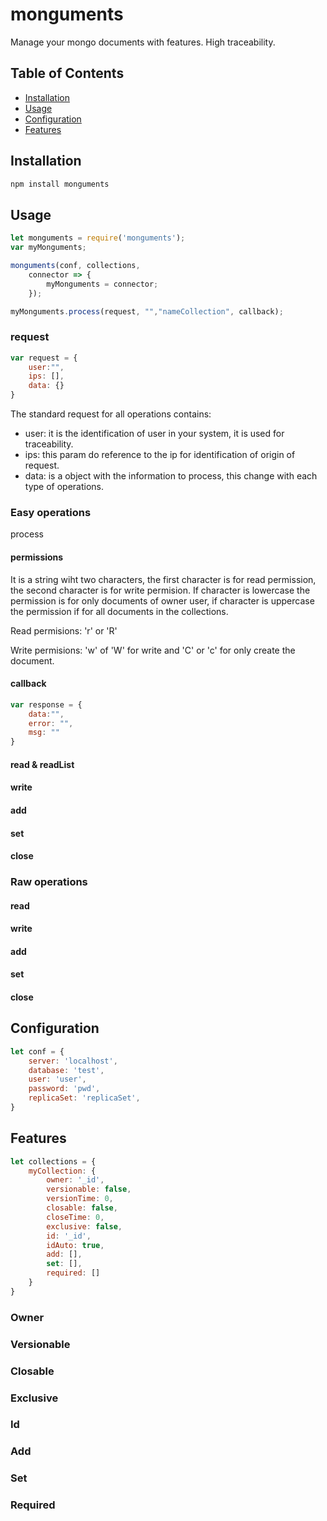 # monguments
Manage your mongo documents with features.
High traceability.

## Table of Contents
* [Installation](#installation)
* [Usage](#usage)
* [Configuration](#configuration)
* [Features](#features)

## Installation
```bash
npm install monguments
```

## Usage
~~~javascript
let monguments = require('monguments');
var myMonguments;

monguments(conf, collections,
    connector => {
        myMonguments = connector;
    });

myMonguments.process(request, "","nameCollection", callback);
~~~
### request
~~~javascript
var request = {
    user:"",
    ips: [],
    data: {}
}
~~~
The standard request for all operations contains:
- user: it is the identification of user in your system, it is used for traceability.
- ips: this param do reference to the ip for identification of origin of request.
- data: is a object with the information to process, this change with each type of operations.

### Easy operations
process
#### permissions
It is a string wiht two characters, the first character is for read permission, the second character is for write permision. If character is lowercase the permission is for only documents of owner user, if character is uppercase the permission if for all documents in the collections.

Read permisions: 'r' or 'R'

Write permisions: 'w' of 'W' for write and 'C' or 'c' for only create the document. 
#### callback
~~~javascript
var response = {
    data:"",
    error: "",
    msg: ""
}
~~~
#### read & readList
#### write
#### add
#### set
#### close

### Raw operations
#### read
#### write
#### add
#### set
#### close

## Configuration
~~~javascript
let conf = {
	server: 'localhost',
	database: 'test',
	user: 'user',
	password: 'pwd',
	replicaSet: 'replicaSet',
}
~~~

## Features
~~~javascript
let collections = {
    myCollection: {
        owner: '_id',
        versionable: false,
        versionTime: 0,
        closable: false,
        closeTime: 0,
        exclusive: false,
        id: '_id',
        idAuto: true,
        add: [],
        set: [],
        required: []
    }
}
~~~
### Owner
### Versionable
### Closable
### Exclusive
### Id
### Add
### Set
### Required
